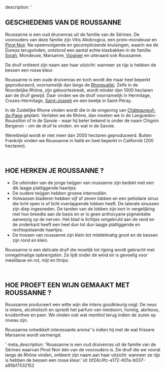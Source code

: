 description: '<h2 class="text-base md:text-lg"><strong>GESCHIEDENIS VAN DE ROUSSANNE</strong><br></h2><p>Roussanne is een oud druivenras uit de familie van de Sérines. De voorouders van deze familie zijn  Vitis Allobrogica, een proto-mondeuse en <a href="/nl/grape/pinot-noir">Pinot Noir</a>. Na opeenvolgende en gecompliceerde kruisingen, waarin we de Dureza terugvinden, ontstond een aantal echte klasbakken in de familie: <a href="/nl/grape/syrah">Syrah</a>, Mondeuse, Marsanne, <a href="/nl/grape/viognier">Viognier</a> en uiteraard ook Roussanne.</p><p>De druif ontleent zijn naam aan haar uitzicht: wanneer ze rijp is hebben de bessen een rosse kleur.</p><p>Roussanne is een oude druivenras en toch wordt die maar heel beperkt geproduceerd, voornamelijk dan langs de <a href="/nl/region/cotes-du-rhone">Rhonevallei</a>. Zelfs in de Noordelijke Rhône, zijn geboortestreek, wordt minder dan 1000 hectaren aan de druif gewijd. Daar vinden we de druif voornamelijk in Hermitage, Crozes-Hermitage, <a href="/nl/region/saint-jospeh">Saint-Joseph</a> en een beetje in Saint-Péray. </p><p>In de Zuidelijke Rhone vinden wordt die in de omgeving van <a href="/nl/region/chateauneuf-du-pape">Châteauneuf-du-Pape</a> geplant. Verlaten we de Rhône, dan moeten we in de Languedoc-Roussillon of in de Savoie - waar hij beter bekend is onder de naam Chignin Bergeron - om de druif te vinden. en wat in de Savoie. </p><p>Wereldwijd wordt er niet meer dan 2000 hectaren geproduceerd. Buiten Frankrijk vinden we Roussanne in Italië en heel beperkt in Californië (200 hectaren).</p><p><br></p><h2 class="text-base md:text-lg"><strong>HOE HERKEN JE ROUSSANNE ?</strong></h2><ul><li>De uiteinden van de jonge twijgen van roussanne zijn bedekt met een dik laagje platliggende haartjes.</li><li>De oudere twijgen hebben groene internodiën.</li><li>Volwassen bladeren hebben vijf of zeven lobben en een petiolaire sinus die licht open is of licht overlappende lobben heeft. De laterale sinussen zijn diep ingesneden. De tanden van de lobben zijn kort in vergelijking met hun breedte aan de basis en er is geen anthocyane pigmentatie aanwezig op de nerven. Het blad is lichtjes omgekruld aan de rand en de onderkant heeft een heel dun tot dun laagje platliggende en rechtopstaande haartjes.</li><li>De trossen van roussanne zijn klein tot middelmatig groot en de bessen zijn rond en klein.</li></ul><p>Roussanne is een delicate druif die moeilijk tot rijping wordt gebracht met onregelmatige opbrengsten. Ze lijdt onder de wind en is gevoelig voor meeldauw en rot, mijt en thrips.</p><p><br></p><h2 class="text-base md:text-lg">HOE PROEFT EEN WIJN GEMAAKT MET  ROUSSANNE ?</h2><p>Roussanne produceert een witte wijn die intens goudkleurig oogt. De neus is intens, alcoholisch en spreidt het parfum van meidoorn, honing, abrikoos, kruidenthee en peer. We vinden ook wat menthol terug indien de zuren op niveau zijn.</p><p>Roussanne ontwikkelt interessante aroma''s indien hij met de wat frissere Marsanne wordt vermengd.</p>'
meta_description: 'Roussanne is een oud druivenras uit de familie van de Sérines waarvan Pinot Noir één van de voorouders is. De druif die we vooral langs de Rhône vinden, ontleent zijn naam aan haar uitzicht: wanneer ze rijp is hebben de bessen een rosse kleur.'
id: bf24c4fc-e172-401a-b037-a95bf7532152
